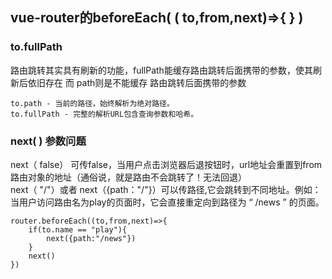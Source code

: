## vue-router的beforeEach( ( to,from,next)=>{ } )  
### to.fullPath  
路由跳转其实具有刷新的功能，fullPath能缓存路由跳转后面携带的参数，使其刷新后依旧存在
而 path则是不能缓存 路由跳转后面携带的参数  
```
to.path - 当前的路径，始终解析为绝对路径。
to.fullPath - 完整的解析URL包含查询参数和哈希。
```
### next( ) 参数问题  
next（ false） 可传false，当用户点击浏览器后退按钮时，url地址会重置到from路由对象的地址（通俗说，就是路由不会跳转了！无法回退）  
next（ "/"）或者 next（{path："/"}）可以传路径,它会跳转到不同地址。例如：当用户访问路由名为play的页面时，它会直接重定向到路径为 “ /news ” 的页面。
```
router.beforeEach((to,from,next)=>{
    if(to.name == "play"){
        next({path:"/news"})
    }
    next()
})
```
